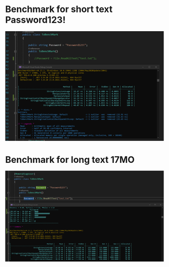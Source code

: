 # Benchmark for short text Password123!
![Benchmark for short text](ShortText.png)

# Benchmark for long text 17MO
![Benchmark for long text 17MO](LongText.png)


